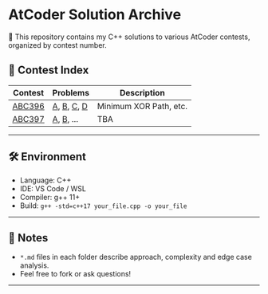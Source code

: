 # AtCoder Solution Archive

📘 This repository contains my C++ solutions to various AtCoder contests, organized by contest number.

## 📂 Contest Index

| Contest | Problems | Description |
|---------|----------|-------------|
| [ABC396](ABC396/ABC396.md) | [A](ABC396/A.cpp), [B](ABC396/B.cpp), [C](ABC396/C.cpp), [D](ABC396/D.cpp) | Minimum XOR Path, etc. |
| [ABC397](ABC397/ABC397.md) | [A](ABC397/A.cpp), [B](ABC397/B.cpp), ... | TBA |

---

## 🛠 Environment

- Language: C++
- IDE: VS Code / WSL
- Compiler: g++ 11+
- Build: `g++ -std=c++17 your_file.cpp -o your_file`

---

## 🧠 Notes

- `*.md` files in each folder describe approach, complexity and edge case analysis.
- Feel free to fork or ask questions!

---
